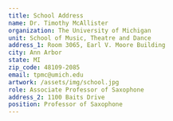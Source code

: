 ```yaml
---
title: School Address
name: Dr. Timothy McAllister
organization: The University of Michigan
unit: School of Music, Theatre and Dance
address_1: Room 3065, Earl V. Moore Building
city: Ann Arbor
state: MI
zip_code: 48109-2085
email: tpmc@umich.edu
artwork: /assets/img/school.jpg
role: Associate Professor of Saxophone
address_2: 1100 Baits Drive
position: Professor of Saxophone
---
```







